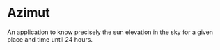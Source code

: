 # Azimut
An application to know precisely the sun elevation in the sky for a given place and time until 24 hours.
